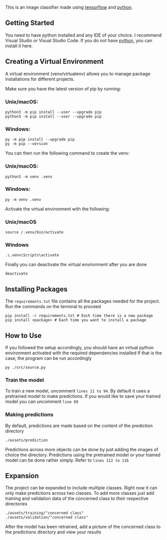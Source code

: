 This is an image classifier made using [tensorflow](https://www.tensorflow.org/) and [python](https://www.python.org/).


## Getting Started
You need to have python installed and any IDE of your choice. I recommend Visual Studio or Visual Studio Code.
If you do not have [python](https://www.python.org/), you can install it here.

## Creating a Virtual Environment
A virtual environment (venv/virtualenv) allows you to manage package installations for different projects.

Make sure you have the latest version of pip by running:

### Unix/macOS:
```
python3 -m pip install --user --upgrade pip
python3 -m pip install --user --upgrade pip
```

### Windows:
```
py -m pip install --upgrade pip
py -m pip --version
```

You can then run the following command to create the venv:

### Unix/macOS:
```
python3 -m venv .venv
```

### Windows:
```
py -m venv .venv
```

Activate the virtual environment with the following:

### Unix/macOS
```
source /.venv/bin/activate
```

### Windows
```
.\.venv\Scripts\activate
```

Finally you can deactivate the virtual environment after you are done
```
deactivate
```
## Installing Packages
The `requirements.txt` file contains all the packages needed for the project. Run the commands on the terminal to proceed
```
pip install -r requirements.txt # Each time there is a new package
pip install <package> # Each time you want to install a package
```


## How to Use

If you followed the setup accordingly, you should have an virtual python environment activated with the required dependencies installed
If that is the case, the program can be run accordingly
```
py ./src/source.py
```

### Train the model
To train a new model, uncomment `lines 11 to 94`. By default it uses a pretrained model to make predictions. 
If you would like to save your trained model you can uncomment `line 89`

### Making predictions
By default, predictions are made based on the content of the prediction directory
```
./assets/prediction
```
Predictions across more objects can be done by just adding the images of choice the directory.
Predictions using the pretrained model or your trained model can be done rather simply. Refer to `lines 112 to 116`

## Expansion

The project can be expanded to include multiple classes. Right now it can only make predictions across two classes. To add more classes
just add training and validation data of the concerned class to their respective directories

```
./assets/training/"concerned class"
./assets/validation/"concerned class"
```

After the model has been retrained, add a picture of the concerned class to the predictions directory and view your results
